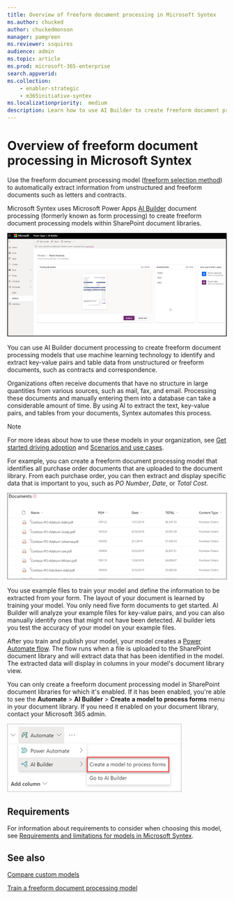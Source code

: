 ```yaml
---
title: Overview of freeform document processing in Microsoft Syntex
ms.author: chucked
author: chuckedmonson
manager: pamgreen
ms.reviewer: ssquires
audience: admin
ms.topic: article
ms.prod: microsoft-365-enterprise
search.appverid: 
ms.collection: 
    - enabler-strategic
    - m365initiative-syntex
ms.localizationpriority:  medium
description: Learn how to use AI Builder to create freeform document processing models in Microsoft Syntex.
---
```


# Overview of freeform document processing in Microsoft Syntex

Use the freeform document processing model ([freeform selection method](create-syntex-model.md#train-a-custom-model)) to automatically extract information from unstructured and freeform documents such as letters and contracts.

Microsoft Syntex uses Microsoft Power Apps [AI Builder](/ai-builder/form-processing-model-overview) document processing (formerly known as form processing) to create freeform document processing models within SharePoint document libraries.

 ![AI Builder.](../media/content-understanding/ai-builder.png)

You can use AI Builder document processing to create freeform document processing models that use machine learning technology to identify and extract key-value pairs and table data from unstructured or freeform documents, such as contracts and correspondence.

Organizations often receive documents that have no structure in large quantities from various sources, such as mail, fax, and email. Processing these documents and manually entering them into a database can take a considerable amount of time. By using AI to extract the text, key-value pairs, and tables from your documents, Syntex automates this process. 

> [!NOTE]
> For more ideas about how to use these models in your organization, see [Get started driving adoption](adoption-getstarted.md) and [Scenarios and use cases](adoption-scenarios.md).

For example, you can create a freeform document processing model that identifies all purchase order documents that are uploaded to the document library. From each purchase order, you can then extract and display specific data that is important to you, such as *PO Number*, *Date*, or *Total Cost*.

![Doc library view.](../media/content-understanding/doc-lib-done.png) 

You use example files to train your model and define the information to be extracted from your form. The layout of your document is learned by training your model. You only need five form documents to get started. AI Builder will analyze your example files for key-value pairs, and you can also manually identify ones that might not have been detected.  AI builder lets you test the accuracy of your model on your example files.

After you train and publish your model, your model creates a [Power Automate flow](/power-automate/getting-started). The flow runs when a file is uploaded to the SharePoint document library and will extract data that has been identified in the model. The extracted data will display in columns in your model's document library view.

You can only create a freeform document processing model in SharePoint document libraries for which it's enabled. If it has been enabled, you're able to see the **Automate** > **AI Builder** > **Create a model to process forms** menu in your document library. If you need it enabled on your document library, contact your Microsoft 365 admin.

![Screenshot showing the AI Builder model.](../media/content-understanding/create-ai-builder-model2.png)

## Requirements

For information about requirements to consider when choosing this model, see [Requirements and limitations for models in Microsoft Syntex](requirements-and-limitations.md#freeform-document-processing). 

## See also

[Compare custom models](difference-between-document-understanding-and-form-processing-model.md)

[Train a freeform document processing model](train-freeform-document-processing-model.md)